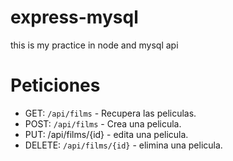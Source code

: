 # express-mysql
this is my practice in node and mysql api

# Peticiones

- GET: `/api/films`  - Recupera las peliculas.
- POST: `/api/films` - Crea una pelicula.
- PUT: /api/films/{id} - edita una pelicula.
- DELETE: `/api/films/{id}` - elimina una pelicula.
